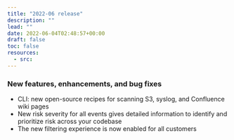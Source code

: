 ```yaml
---
title: "2022-06 release"
description: ""
lead: ""
date: 2022-06-04T02:48:57+00:00
draft: false
toc: false
resources:
  - src:
---
```


### New features, enhancements, and bug fixes

- CLI: new open-source recipes for scanning S3, syslog, and Confluence wiki pages
- New risk severity for all events gives detailed information to identify and prioritize risk across your codebase
- The new filtering experience is now enabled for all customers
